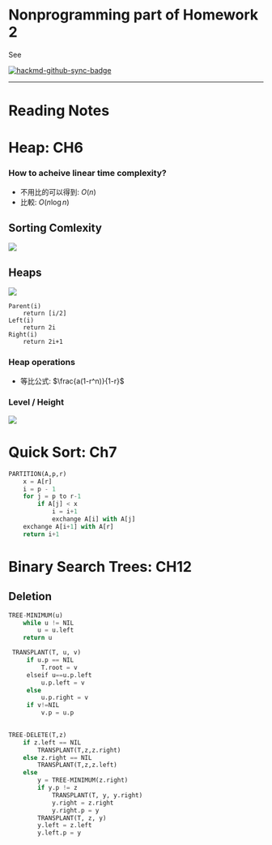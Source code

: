  # Nonprogramming part of Homework 2

See 

[![hackmd-github-sync-badge](https://hackmd.io/nLmc8gAiQNCgLfrH7RHBbw/badge)](https://hackmd.io/lQc0xN-7RsOa9Ux7Z9VVjQ)


---


# Reading Notes

# Heap: CH6


### How to acheive linear time complexity?

- 不用比的可以得到: $O(n)$
- 比較: $O(n\log n)$


## Sorting Comlexity 

![](https://i.imgur.com/d2LWkzP.png)


## Heaps

![](https://i.imgur.com/egnpKXr.png)

```
Parent(i)
    return [i/2]
Left(i)
    return 2i
Right(i)
    return 2i+1
```


### Heap operations

- 等比公式: $\frac{a(1-r^n)}{1-r}$



### Level / Height


![](https://i.imgur.com/ivFQRIr.png)


# Quick Sort: Ch7

```python 
PARTITION(A,p,r)
    x = A[r]
    i = p - 1
    for j = p to r-1
        if A[j] < x
            i = i+1
            exchange A[i] with A[j]
    exchange A[i+1] with A[r]
    return i+1
```





# Binary Search Trees: CH12


## Deletion


```python
TREE-MINIMUM(u)
    while u != NIL
        u = u.left
    return u
```

```python
 TRANSPLANT(T, u, v)
     if u.p == NIL 
         T.root = v
     elseif u==u.p.left
         u.p.left = v
     else 
         u.p.right = v
     if v!=NIL
         v.p = u.p
    
```

```python
TREE-DELETE(T,z)
    if z.left == NIL
        TRANSPLANT(T,z,z.right)
    else z.right == NIL
        TRANSPLANT(T,z,z.left)
    else 
        y = TREE-MINIMUM(z.right)
        if y.p != z
            TRANSPLANT(T, y, y.right)
            y.right = z.right
            y.right.p = y
        TRANSPLANT(T, z, y)
        y.left = z.left
        y.left.p = y
```
